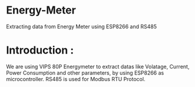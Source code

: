 # Energy-Meter
Extracting data from Energy Meter using ESP8266 and RS485
# Introduction : 
We are using VIPS 80P Energymeter to extract datas like Volatage, Current, Power Consumption and other parameters, by using ESP8266 as microcontroller. RS485 is used for Modbus RTU Protocol.
